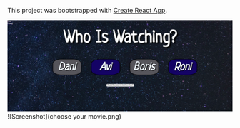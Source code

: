 This project was bootstrapped with [Create React App](https://github.com/facebook/create-react-app).

![Screenshot](reflix-app-pic.png)
![Screenshot](choose your movie.png)


